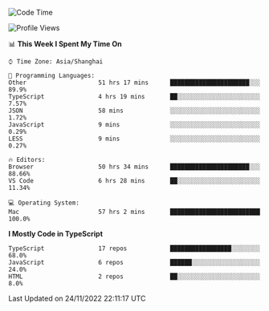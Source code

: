 <!--START_SECTION:waka-->
![Code Time](http://img.shields.io/badge/Code%20Time-3%2C278%20hrs%2047%20mins-blue)

![Profile Views](http://img.shields.io/badge/Profile%20Views-0-blue)

📊 **This Week I Spent My Time On** 

```text
⌚︎ Time Zone: Asia/Shanghai

💬 Programming Languages: 
Other                    51 hrs 17 mins      ██████████████████████░░░   89.9% 
TypeScript               4 hrs 19 mins       ██░░░░░░░░░░░░░░░░░░░░░░░   7.57% 
JSON                     58 mins             ░░░░░░░░░░░░░░░░░░░░░░░░░   1.72% 
JavaScript               9 mins              ░░░░░░░░░░░░░░░░░░░░░░░░░   0.29% 
LESS                     9 mins              ░░░░░░░░░░░░░░░░░░░░░░░░░   0.27%

🔥 Editors: 
Browser                  50 hrs 34 mins      ██████████████████████░░░   88.66% 
VS Code                  6 hrs 28 mins       ██░░░░░░░░░░░░░░░░░░░░░░░   11.34%

💻 Operating System: 
Mac                      57 hrs 2 mins       █████████████████████████   100.0%

```

**I Mostly Code in TypeScript** 

```text
TypeScript               17 repos            █████████████████░░░░░░░░   68.0% 
JavaScript               6 repos             ██████░░░░░░░░░░░░░░░░░░░   24.0% 
HTML                     2 repos             ██░░░░░░░░░░░░░░░░░░░░░░░   8.0%

```



 Last Updated on 24/11/2022 22:11:17 UTC
<!--END_SECTION:waka-->

